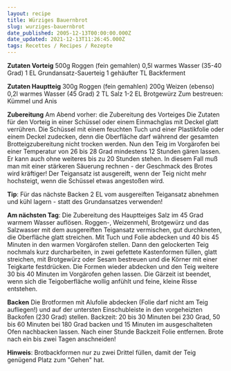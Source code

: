 ```yaml
---
layout: recipe
title: Würziges Bauernbrot
slug: wurziges-bauernbrot
date_published: 2005-12-13T00:00:00.000Z
date_updated: 2021-12-13T11:26:45.000Z
tags: Recettes / Recipes / Rezepte
---
```


**Zutaten Vorteig**
500g Roggen (fein gemahlen)
0,5l warmes Wasser (35-40 Grad)
1 EL Grundansatz-Sauerteig
1 gehäufter TL Backferment

**Zutaten Hauptteig**
300g Roggen (fein gemahlen)
200g Weizen (ebenso)
0,2l warmes Wasser (45 Grad)
2 TL Salz
1-2 EL Brotgewürz
Zum bestreuen: Kümmel und Anis

**Zubereitung**
Am Abend vorher: die Zubereitung des Vorteiges
Die Zutaten für den Vorteig in einer Schüssel oder einem Einmachglas mit Deckel glatt verrühren. Die Schüssel mit einem feuchten Tuch und einer Plastikfolie oder einem Deckel zudecken, denn die Oberfläche darf während der gesamten Brotteigzubereitung nicht trocken werden. Nun den Teig im Vorgärofen bei einer Temperatur von 26 bis 28 Grad mindestens 12 Stunden gären lassen. Er kann auch ohne weiteres bis zu 20 Stunden stehen. In diesem Fall muß man mit einer stärkeren Säuerung rechnen - der Geschmack des Brotes wird kräftiger! Der Teigansatz ist ausgereift, wenn der Teig nicht mehr hochsteigt, wenn die Schüssel etwas angestoßen wird.

**Tip**: Für das nächste Backen 2 EL vom ausgereiften Teigansatz abnehmen und kühl lagern - statt des Grundansatzes verwenden!

**Am nächsten Tag**: Die Zubereitung des Hauptteiges
Salz im 45 Grad warmem Wasser auflösen. Roggen-, Weizenmehl, Brotgewürz und das Salzwasser mit dem ausgereiften Teigansatz vermischen, gut durchkneten, die Oberfläche glatt streichen. Mit Tuch und Folie abdecken und 40 bis 45 Minuten in den warmen Vorgärofen stellen. Dann den gelockerten Teig nochmals kurz durcharbeiten, in zwei gefettete Kastenformen füllen, glatt streichen, mit Brotgewürz oder Sesam bestreuen und die Körner mit einer Teigkarte festdrücken. Die Formen wieder abdecken und den Teig weitere 30 bis 40 Minuten im Vorgärofen gehen lassen. Die Gärzeit ist beendet, wenn sich die Teigoberfläche wollig anfühlt und feine, kleine Risse entstehen.

**Backen**
Die Brotformen mit Alufolie abdecken (Folie darf nicht am Teig aufliegen!) und auf der untersten Einschubleiste in den vorgeheizten Backofen (230 Grad) stellen. 	Backzeit: 20 bis 30 Minuten bei 230 Grad, 50 bis 60 Minuten bei 180 Grad backen und 15 Minuten im ausgeschalteten Ofen nachbacken lassen. Nach einer Stunde Backzeit Folie entfernen. Brote nach ein bis zwei Tagen anschneiden!

**Hinweis**: Brotbackformen nur zu zwei Drittel füllen, damit der Teig genügend Platz zum "Gehen" hat.

